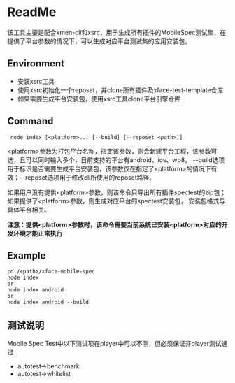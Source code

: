 ReadMe
=========

该工具主要是配合xmen-cli和xsrc，用于生成所有插件的MobileSpec测试集，在提供了平台参数的情况下，可以生成对应平台测试集的应用安装包。

Environment
---------

*   安装xsrc工具
*   使用xsrc初始化一个reposet，并clone所有插件及xface-test-template仓库
*   如果需要生成平台安装包，使用xsrc工具clone平台引擎仓库

Command
---------

     node index [<platform>... [--build] [--reposet <path>]]
&lt;platform&gt;参数为打包平台名称，指定该参数，则会新建平台工程，该参数可选，且可以同时输入多个，目前支持的平台有android、ios、wp8。
--build选项用于标识是否需要生成平台安装包，该参数仅在指定了&lt;platform&gt;的情况下有效；--reposet选项用于修改cli所使用的reposet路径。

如果用户没有提供&lt;platform&gt;参数，则该命令只导出所有插件spectest的zip包；如果提供了&lt;platform&gt;参数，则生成对应平台的spectest安装包，
安装包格式与具体平台相关。

**注意：提供&lt;platform&gt;参数时，该命令需要当前系统已安装&lt;platform&gt;对应的开发环境才能正常执行**

Example
---------

    cd /<path>/xface-mobile-spec
    node index
    or
    node index android
    or
    node index android --build
    
测试说明
---------
Mobile Spec Test中以下测试项在player中可以不测，但必须保证非player测试通过

* autotest->benchmark
* autotest->whitelist